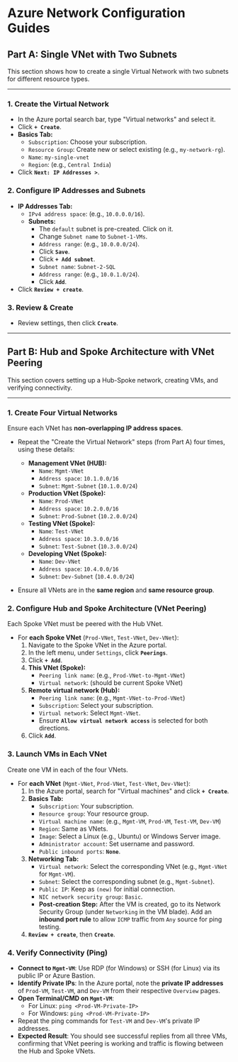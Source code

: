 # Azure Network Configuration Guides

## Part A: Single VNet with Two Subnets

This section shows how to create a single Virtual Network with two subnets for different resource types.

---

### 1. Create the Virtual Network

* In the Azure portal search bar, type "Virtual networks" and select it.
* Click **`+ Create`**.
* **Basics Tab:**
    * `Subscription`: Choose your subscription.
    * `Resource Group`: Create new or select existing (e.g., `my-network-rg`).
    * `Name`: `my-single-vnet`
    * `Region`: (e.g., `Central India`)
* Click **`Next: IP Addresses >`**.

### 2. Configure IP Addresses and Subnets

* **IP Addresses Tab:**
    * `IPv4 address space`: (e.g., `10.0.0.0/16`).
    * **Subnets:**
        * The `default` subnet is pre-created. Click on it.
        * Change `Subnet name` to `Subnet-1-VMs`.
        * `Address range`: (e.g., `10.0.0.0/24`).
        * Click **`Save`**.
        * Click **`+ Add subnet`**.
        * `Subnet name`: `Subnet-2-SQL`
        * `Address range`: (e.g., `10.0.1.0/24`).
        * Click **`Add`**.
* Click **`Review + create`**.

### 3. Review & Create

* Review settings, then click **`Create`**.

---

## Part B: Hub and Spoke Architecture with VNet Peering

This section covers setting up a Hub-Spoke network, creating VMs, and verifying connectivity.

---

### 1. Create Four Virtual Networks

Ensure each VNet has **non-overlapping IP address spaces**.

* Repeat the "Create the Virtual Network" steps (from Part A) four times, using these details:
    * **Management VNet (HUB):**
        * `Name`: `Mgmt-VNet`
        * `Address space`: `10.1.0.0/16`
        * `Subnet`: `Mgmt-Subnet` (`10.1.0.0/24`)
    * **Production VNet (Spoke):**
        * `Name`: `Prod-VNet`
        * `Address space`: `10.2.0.0/16`
        * `Subnet`: `Prod-Subnet` (`10.2.0.0/24`)
    * **Testing VNet (Spoke):**
        * `Name`: `Test-VNet`
        * `Address space`: `10.3.0.0/16`
        * `Subnet`: `Test-Subnet` (`10.3.0.0/24`)
    * **Developing VNet (Spoke):**
        * `Name`: `Dev-VNet`
        * `Address space`: `10.4.0.0/16`
        * `Subnet`: `Dev-Subnet` (`10.4.0.0/24`)

* Ensure all VNets are in the **same region** and **same resource group**.

### 2. Configure Hub and Spoke Architecture (VNet Peering)

Each Spoke VNet must be peered with the Hub VNet.

* For **each Spoke VNet** (`Prod-VNet`, `Test-VNet`, `Dev-VNet`):
    1.  Navigate to the Spoke VNet in the Azure portal.
    2.  In the left menu, under `Settings`, click **`Peerings`**.
    3.  Click **`+ Add`**.
    4.  **This VNet (Spoke):**
        * `Peering link name`: (e.g., `Prod-VNet-to-Mgmt-VNet`)
        * `Virtual network`: (should be current Spoke VNet)
    5.  **Remote virtual network (Hub):**
        * `Peering link name`: (e.g., `Mgmt-VNet-to-Prod-VNet`)
        * `Subscription`: Select your subscription.
        * `Virtual network`: Select `Mgmt-VNet`.
        * Ensure **`Allow virtual network access`** is selected for both directions.
    6.  Click **`Add`**.

### 3. Launch VMs in Each VNet

Create one VM in each of the four VNets.

* For **each VNet** (`Mgmt-VNet`, `Prod-VNet`, `Test-VNet`, `Dev-VNet`):
    1.  In the Azure portal, search for "Virtual machines" and click **`+ Create`**.
    2.  **Basics Tab:**
        * `Subscription`: Your subscription.
        * `Resource group`: Your resource group.
        * `Virtual machine name`: (e.g., `Mgmt-VM`, `Prod-VM`, `Test-VM`, `Dev-VM`)
        * `Region`: Same as VNets.
        * `Image`: Select a Linux (e.g., Ubuntu) or Windows Server image.
        * `Administrator account`: Set username and password.
        * `Public inbound ports`: **`None`**.
    3.  **Networking Tab:**
        * `Virtual network`: Select the corresponding VNet (e.g., `Mgmt-VNet` for `Mgmt-VM`).
        * `Subnet`: Select the corresponding subnet (e.g., `Mgmt-Subnet`).
        * `Public IP`: Keep as `(new)` for initial connection.
        * `NIC network security group`: `Basic`.
        * **Post-creation Step:** After the VM is created, go to its Network Security Group (under `Networking` in the VM blade). Add an **inbound port rule** to allow `ICMP` traffic from `Any` source for ping testing.
    4.  **`Review + create`**, then **`Create`**.

### 4. Verify Connectivity (Ping)

* **Connect to `Mgmt-VM`**: Use RDP (for Windows) or SSH (for Linux) via its public IP or Azure Bastion.
* **Identify Private IPs**: In the Azure portal, note the **private IP addresses** of `Prod-VM`, `Test-VM`, and `Dev-VM` from their respective `Overview` pages.
* **Open Terminal/CMD on `Mgmt-VM`**:
    * For Linux: `ping <Prod-VM-Private-IP>`
    * For Windows: `ping <Prod-VM-Private-IP>`
* Repeat the ping commands for `Test-VM` and `Dev-VM`'s private IP addresses.
* **Expected Result**: You should see successful replies from all three VMs, confirming that VNet peering is working and traffic is flowing between the Hub and Spoke VNets.
